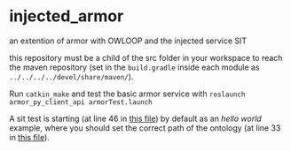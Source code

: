 # injected_armor
an extention of armor with OWLOOP and the injected service SIT

this repository must be a child of the src folder in your workspace to reach the maven repository (set in the `build.gradle` inside each module as `../../../../devel/share/maven/`).

Run `catkin_make` and test the basic armor service with
``roslaunch armor_py_client_api armorTest.launch``

A sit test is starting (at line 46 in [this file](https://github.com/EmaroLab/injected_armor_pkgs/blob/master/injected_armor/armor/src/main/java/it/emarolab/armor/ARMORMainService.java)) by default as an *hello world* example, where you should set the correct path of the ontology (at line 33 in [this file](https://github.com/EmaroLab/injected_armor_pkgs/blob/master/injected_armor/sit/src/main/java/it/emarolab/sit/SITBase.java)).
